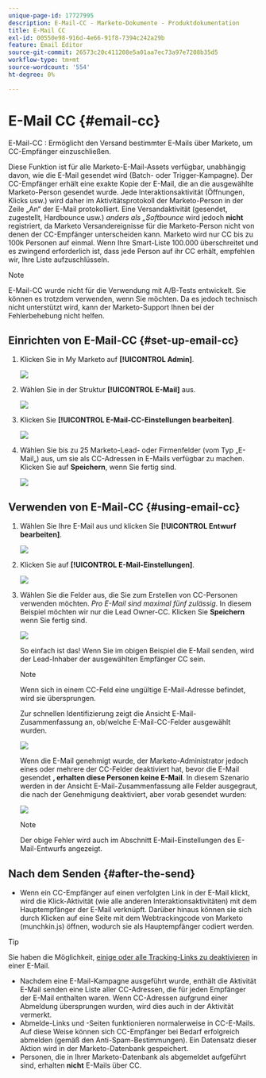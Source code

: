 ```yaml
---
unique-page-id: 17727995
description: E-Mail-CC - Marketo-Dokumente - Produktdokumentation
title: E-Mail CC
exl-id: 00550e98-916d-4e66-91f8-7394c242a29b
feature: Email Editor
source-git-commit: 26573c20c411208e5a01aa7ec73a97e7208b35d5
workflow-type: tm+mt
source-wordcount: '554'
ht-degree: 0%

---
```


# E-Mail CC {#email-cc}

E-Mail-CC : Ermöglicht den Versand bestimmter E-Mails über Marketo, um CC-Empfänger einzuschließen.

Diese Funktion ist für alle Marketo-E-Mail-Assets verfügbar, unabhängig davon, wie die E-Mail gesendet wird (Batch- oder Trigger-Kampagne). Der CC-Empfänger erhält eine exakte Kopie der E-Mail, die an die ausgewählte Marketo-Person gesendet wurde. Jede Interaktionsaktivität (Öffnungen, Klicks usw.) wird daher im Aktivitätsprotokoll der Marketo-Person in der Zeile „An“ der E-Mail protokolliert. Eine Versandaktivität (gesendet, zugestellt, Hardbounce usw.) _anders als „Softbounce_ wird jedoch **nicht** registriert, da Marketo Versandereignisse für die Marketo-Person nicht von denen der CC-Empfänger unterscheiden kann. Marketo wird nur CC bis zu 100k Personen auf einmal. Wenn Ihre Smart-Liste 100.000 überschreitet und es zwingend erforderlich ist, dass jede Person auf ihr CC erhält, empfehlen wir, Ihre Liste aufzuschlüsseln.

>[!NOTE]
>
>E-Mail-CC wurde nicht für die Verwendung mit A/B-Tests entwickelt. Sie können es trotzdem verwenden, wenn Sie möchten. Da es jedoch technisch nicht unterstützt wird, kann der Marketo-Support Ihnen bei der Fehlerbehebung nicht helfen.

## Einrichten von E-Mail-CC {#set-up-email-cc}

1. Klicken Sie in My Marketo auf **[!UICONTROL Admin]**.

   ![](assets/one.png)

1. Wählen Sie in der Struktur **[!UICONTROL E-Mail]** aus.

   ![](assets/two.png)

1. Klicken Sie **[!UICONTROL E-Mail-CC-Einstellungen bearbeiten]**.

   ![](assets/three.png)

1. Wählen Sie bis zu 25 Marketo-Lead- oder Firmenfelder (vom Typ „E-Mail„) aus, um sie als CC-Adressen in E-Mails verfügbar zu machen. Klicken Sie auf **Speichern**, wenn Sie fertig sind.

   ![](assets/four.png)

## Verwenden von E-Mail-CC {#using-email-cc}

1. Wählen Sie Ihre E-Mail aus und klicken Sie **[!UICONTROL Entwurf bearbeiten]**.

   ![](assets/five.png)

1. Klicken Sie auf **[!UICONTROL E-Mail-Einstellungen]**.

   ![](assets/six.png)

1. Wählen Sie die Felder aus, die Sie zum Erstellen von CC-Personen verwenden möchten. _Pro E-Mail sind maximal fünf zulässig_. In diesem Beispiel möchten wir nur die Lead Owner-CC. Klicken Sie **Speichern** wenn Sie fertig sind.

   ![](assets/seven.png)

   So einfach ist das! Wenn Sie im obigen Beispiel die E-Mail senden, wird der Lead-Inhaber der ausgewählten Empfänger CC sein.

   >[!NOTE]
   >
   >Wenn sich in einem CC-Feld eine ungültige E-Mail-Adresse befindet, wird sie übersprungen.

   Zur schnellen Identifizierung zeigt die Ansicht E-Mail-Zusammenfassung an, ob/welche E-Mail-CC-Felder ausgewählt wurden.

   ![](assets/eight.png)

   Wenn die E-Mail genehmigt wurde, der Marketo-Administrator jedoch eines oder mehrere der CC-Felder deaktiviert hat, bevor die E-Mail gesendet **, erhalten diese Personen keine E-Mail**. In diesem Szenario werden in der Ansicht E-Mail-Zusammenfassung alle Felder ausgegraut, die nach der Genehmigung deaktiviert, aber vorab gesendet wurden:

   ![](assets/removal.png)

   >[!NOTE]
   >
   >Der obige Fehler wird auch im Abschnitt E-Mail-Einstellungen des E-Mail-Entwurfs angezeigt.

## Nach dem Senden {#after-the-send}

* Wenn ein CC-Empfänger auf einen verfolgten Link in der E-Mail klickt, wird die Klick-Aktivität (wie alle anderen Interaktionsaktivitäten) mit dem Hauptempfänger der E-Mail verknüpft. Darüber hinaus können sie sich durch Klicken auf eine Seite mit dem Webtrackingcode von Marketo (munchkin.js) öffnen, wodurch sie als Hauptempfänger codiert werden.

>[!TIP]
>
>Sie haben die Möglichkeit, [einige oder alle Tracking-Links zu deaktivieren](/help/marketo/product-docs/email-marketing/general/functions-in-the-editor/disable-tracking-for-an-email-link.md) in einer E-Mail.

* Nachdem eine E-Mail-Kampagne ausgeführt wurde, enthält die Aktivität E-Mail senden eine Liste aller CC-Adressen, die für jeden Empfänger der E-Mail enthalten waren. Wenn CC-Adressen aufgrund einer Abmeldung übersprungen wurden, wird dies auch in der Aktivität vermerkt.
* Abmelde-Links und -Seiten funktionieren normalerweise in CC-E-Mails. Auf diese Weise können sich CC-Empfänger bei Bedarf erfolgreich abmelden (gemäß den Anti-Spam-Bestimmungen). Ein Datensatz dieser Aktion wird in der Marketo-Datenbank gespeichert.
* Personen, die in Ihrer Marketo-Datenbank als abgemeldet aufgeführt sind, erhalten **nicht** E-Mails über CC.
